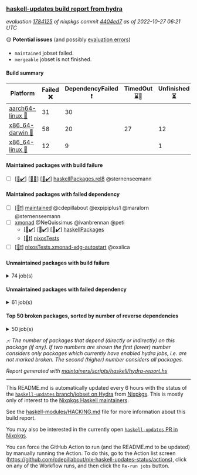 ### [haskell-updates build report from hydra](https://hydra.nixos.org/jobset/nixpkgs/haskell-updates)
*evaluation [1784125](https://hydra.nixos.org/eval/1784125) of nixpkgs commit [4404ed7](https://github.com/NixOS/nixpkgs/commits/4404ed785e8596b10b8fea83c13858dc2a2e198d) as of 2022-10-27 06:21 UTC*

:yellow_circle: **Potential issues** (and possibly [evaluation errors](https://hydra.nixos.org/jobset/nixpkgs/haskell-updates))
  * `maintained` jobset failed.
  * `mergeable` jobset is not finished.

#### Build summary

 | Platform | Failed :x: | DependencyFailed :heavy_exclamation_mark: | TimedOut :hourglass::no_entry_sign: | Unfinished :hourglass_flowing_sand: | Success :heavy_check_mark: | 
 | --- | --- | --- | --- | --- | --- | 
 | [aarch64-linux :iphone:](https://hydra.nixos.org/eval/1784125?filter=.aarch64-linux) | 31 | 30 |  |  | 6655 | 
 | [x86_64-darwin :apple:](https://hydra.nixos.org/eval/1784125?filter=.x86_64-darwin) | 58 | 20 | 27 | 12 | 6545 | 
 | [x86_64-linux :penguin:](https://hydra.nixos.org/eval/1784125?filter=.x86_64-linux) | 12 | 9 |  | 1 | 6734 | 
#### Maintained packages with build failure
- [ ] [[:iphone::heavy_check_mark:]](https://hydra.nixos.org/build/196421807) [[:apple::x:]](https://hydra.nixos.org/build/196413209) [[:penguin::heavy_check_mark:]](https://hydra.nixos.org/build/196423566) [haskellPackages.rel8](https://hydra.nixos.org/eval/1784125?filter=haskellPackages.rel8) @sternenseemann
#### Maintained packages with failed dependency
- [ ] [[:penguin::heavy_exclamation_mark:]](https://hydra.nixos.org/build/196589929) [maintained](https://hydra.nixos.org/eval/1784125?filter=maintained) @cdepillabout @expipiplus1 @maralorn @sternenseemann
- [ ] [xmonad](https://hydra.nixos.org/eval/1784125?filter=xmonad) @NeQuissimus @ivanbrennan @peti
  - [[:iphone::heavy_check_mark:]](https://hydra.nixos.org/build/196423665) [[:apple::heavy_check_mark:]](https://hydra.nixos.org/build/196421939) [[:penguin::heavy_check_mark:]](https://hydra.nixos.org/build/196420008) [haskellPackages](https://hydra.nixos.org/eval/1784125?filter=haskellPackages.xmonad)
  -   [[:penguin::heavy_exclamation_mark:]](https://hydra.nixos.org/build/196589962) [nixosTests](https://hydra.nixos.org/eval/1784125?filter=nixosTests.xmonad)
- [ ] [[:penguin::heavy_exclamation_mark:]](https://hydra.nixos.org/build/196589931) [nixosTests.xmonad-xdg-autostart](https://hydra.nixos.org/eval/1784125?filter=nixosTests.xmonad-xdg-autostart) @oxalica
#### Unmaintained packages with build failure
<details><summary>74 job(s) </summary>

- [ ] [[:iphone::x:]](https://hydra.nixos.org/build/196419181) [[:apple::heavy_check_mark:]](https://hydra.nixos.org/build/196410503) [[:penguin::heavy_check_mark:]](https://hydra.nixos.org/build/196413801) [haskellPackages.OrderedBits](https://hydra.nixos.org/eval/1784125?filter=haskellPackages.OrderedBits)  :arrow_heading_up: 5 | 36
- [ ] [[:iphone::heavy_check_mark:]](https://hydra.nixos.org/build/196404777) [[:apple::x:]](https://hydra.nixos.org/build/196416838) [[:penguin::heavy_check_mark:]](https://hydra.nixos.org/build/196420870) [haskellPackages.persistent-postgresql](https://hydra.nixos.org/eval/1784125?filter=haskellPackages.persistent-postgresql)  :arrow_heading_up: 5 | 24
- [ ] [[:iphone::x:]](https://hydra.nixos.org/build/196410164) [[:apple::heavy_check_mark:]](https://hydra.nixos.org/build/196411832) [[:penguin::heavy_check_mark:]](https://hydra.nixos.org/build/196412240) [haskellPackages.hw-json-simd](https://hydra.nixos.org/eval/1784125?filter=haskellPackages.hw-json-simd)  :arrow_heading_up: 4 | 8
- [ ] [[:iphone::x:]](https://hydra.nixos.org/build/196404666) [[:apple::heavy_check_mark:]](https://hydra.nixos.org/build/196419446) [[:penguin::heavy_check_mark:]](https://hydra.nixos.org/build/196404874) [haskellPackages.hw-simd](https://hydra.nixos.org/eval/1784125?filter=haskellPackages.hw-simd)  :arrow_heading_up: 4 | 8
- [ ] [[:iphone::x:]](https://hydra.nixos.org/build/196424852) [[:apple::x:]](https://hydra.nixos.org/build/196404831) [[:penguin::x:]](https://hydra.nixos.org/build/196419990) [haskellPackages.country](https://hydra.nixos.org/eval/1784125?filter=haskellPackages.country)  :arrow_heading_up: 2 | 2
- [ ] [[:iphone::x:]](https://hydra.nixos.org/build/196416598) [[:apple::heavy_check_mark:]](https://hydra.nixos.org/build/196421182) [[:penguin::heavy_check_mark:]](https://hydra.nixos.org/build/196423117) [haskellPackages.long-double](https://hydra.nixos.org/eval/1784125?filter=haskellPackages.long-double)  :arrow_heading_up: 2 | 2
- [ ] [[:iphone::x:]](https://hydra.nixos.org/build/196414531) [[:apple::x:]](https://hydra.nixos.org/build/196416009) [[:penguin::x:]](https://hydra.nixos.org/build/196412909) [haskellPackages.om-http](https://hydra.nixos.org/eval/1784125?filter=haskellPackages.om-http)  :arrow_heading_up: 2 | 2
- [ ] [[:iphone::x:]](https://hydra.nixos.org/build/196410842) [[:apple::x:]](https://hydra.nixos.org/build/196409180) [[:penguin::heavy_check_mark:]](https://hydra.nixos.org/build/196421434) [haskellPackages.quic](https://hydra.nixos.org/eval/1784125?filter=haskellPackages.quic)  :arrow_heading_up: 2 | 2
- [ ] [[:iphone::x:]](https://hydra.nixos.org/build/196406329) [[:apple::heavy_check_mark:]](https://hydra.nixos.org/build/196406423) [[:penguin::heavy_check_mark:]](https://hydra.nixos.org/build/196424340) [haskellPackages.freetype2](https://hydra.nixos.org/eval/1784125?filter=haskellPackages.freetype2)  :arrow_heading_up: 1 | 8
- [ ] [[:iphone::x:]](https://hydra.nixos.org/build/196409748) [[:apple::x:]](https://hydra.nixos.org/build/196406980) [[:penguin::x:]](https://hydra.nixos.org/build/196414889) [haskellPackages.union](https://hydra.nixos.org/eval/1784125?filter=haskellPackages.union)  :arrow_heading_up: 1 | 3
- [ ] [[:iphone::x:]](https://hydra.nixos.org/build/196419959) [[:apple::x:]](https://hydra.nixos.org/build/196405842) [[:penguin::heavy_check_mark:]](https://hydra.nixos.org/build/196420157) [haskellPackages.easytensor](https://hydra.nixos.org/eval/1784125?filter=haskellPackages.easytensor)  :arrow_heading_up: 1 | 1
- [ ] [[:iphone::x:]](https://hydra.nixos.org/build/196421209) [[:apple::x:]](https://hydra.nixos.org/build/196417133) [[:penguin::x:]](https://hydra.nixos.org/build/196414810) [haskellPackages.hoauth2-providers](https://hydra.nixos.org/eval/1784125?filter=haskellPackages.hoauth2-providers)  :arrow_heading_up: 1 | 1
- [ ] [[:iphone::x:]](https://hydra.nixos.org/build/196407823) [[:apple::heavy_check_mark:]](https://hydra.nixos.org/build/196413034) [[:penguin::heavy_check_mark:]](https://hydra.nixos.org/build/196419521) [haskellPackages.nlopt-haskell](https://hydra.nixos.org/eval/1784125?filter=haskellPackages.nlopt-haskell)  :arrow_heading_up: 1 | 1
- [ ] [[:iphone::heavy_check_mark:]](https://hydra.nixos.org/build/196404810) [[:apple::x:]](https://hydra.nixos.org/build/196411527) [[:penguin::heavy_check_mark:]](https://hydra.nixos.org/build/196417910) [haskellPackages.om-time](https://hydra.nixos.org/eval/1784125?filter=haskellPackages.om-time)  :arrow_heading_up: 1 | 1
- [ ] [[:iphone::x:]](https://hydra.nixos.org/build/196423680) [[:apple::hourglass::no_entry_sign:]](https://hydra.nixos.org/build/196422816) [[:penguin::heavy_check_mark:]](https://hydra.nixos.org/build/196421172) [haskellPackages.swisstable](https://hydra.nixos.org/eval/1784125?filter=haskellPackages.swisstable)  :arrow_heading_up: 1 | 1
- [ ] [[:iphone::x:]](https://hydra.nixos.org/build/196405687) [[:apple::heavy_check_mark:]](https://hydra.nixos.org/build/196408197) [[:penguin::heavy_check_mark:]](https://hydra.nixos.org/build/196422914) [haskellPackages.unicode-properties](https://hydra.nixos.org/eval/1784125?filter=haskellPackages.unicode-properties)  :arrow_heading_up: 1 | 1
- [ ] [[:iphone::x:]](https://hydra.nixos.org/build/196414378) [[:apple::heavy_check_mark:]](https://hydra.nixos.org/build/196413912) [[:penguin::heavy_check_mark:]](https://hydra.nixos.org/build/196410936) [haskellPackages.flatparse](https://hydra.nixos.org/eval/1784125?filter=haskellPackages.flatparse)  :arrow_heading_up: 0 | 15
- [ ] [[:iphone::x:]](https://hydra.nixos.org/build/196411763) [[:apple::x:]](https://hydra.nixos.org/build/196417019) [[:penguin::x:]](https://hydra.nixos.org/build/196405427) [haskellPackages.incipit](https://hydra.nixos.org/eval/1784125?filter=haskellPackages.incipit)  :arrow_heading_up: 0 | 11
- [ ] [[:iphone::heavy_check_mark:]](https://hydra.nixos.org/build/196405726) [[:apple::x:]](https://hydra.nixos.org/build/196420513) [[:penguin::heavy_check_mark:]](https://hydra.nixos.org/build/196421587) [haskellPackages.PyF](https://hydra.nixos.org/eval/1784125?filter=haskellPackages.PyF)  :arrow_heading_up: 0 | 4
- [ ] [[:iphone::heavy_check_mark:]](https://hydra.nixos.org/build/196404311) [[:apple::x:]](https://hydra.nixos.org/build/196404661) [[:penguin::heavy_check_mark:]](https://hydra.nixos.org/build/196404870) [haskellPackages.hmidi](https://hydra.nixos.org/eval/1784125?filter=haskellPackages.hmidi)  :arrow_heading_up: 0 | 4
- [ ] [[:iphone::heavy_check_mark:]](https://hydra.nixos.org/build/196404780) [[:apple::x:]](https://hydra.nixos.org/build/196406613) [[:penguin::heavy_check_mark:]](https://hydra.nixos.org/build/196407410) [haskellPackages.json-rpc](https://hydra.nixos.org/eval/1784125?filter=haskellPackages.json-rpc)  :arrow_heading_up: 0 | 2
- [ ] [[:iphone::heavy_check_mark:]](https://hydra.nixos.org/build/196414516) [[:apple::x:]](https://hydra.nixos.org/build/196405282) [[:penguin::heavy_check_mark:]](https://hydra.nixos.org/build/196409937) [haskellPackages.posix-socket](https://hydra.nixos.org/eval/1784125?filter=haskellPackages.posix-socket)  :arrow_heading_up: 0 | 2
- [ ] [[:iphone::heavy_check_mark:]](https://hydra.nixos.org/build/196406736) [[:apple::x:]](https://hydra.nixos.org/build/196421247) [[:penguin::heavy_check_mark:]](https://hydra.nixos.org/build/196412026) [haskellPackages.gi-gdkx11](https://hydra.nixos.org/eval/1784125?filter=haskellPackages.gi-gdkx11)  :arrow_heading_up: 0 | 1
- [ ] [[:iphone::heavy_check_mark:]](https://hydra.nixos.org/build/196420329) [[:apple::x:]](https://hydra.nixos.org/build/196420237) [[:penguin::heavy_check_mark:]](https://hydra.nixos.org/build/196415426) [haskellPackages.hamid](https://hydra.nixos.org/eval/1784125?filter=haskellPackages.hamid)  :arrow_heading_up: 0 | 1
- [ ] [[:iphone::heavy_check_mark:]](https://hydra.nixos.org/build/196421142) [[:apple::x:]](https://hydra.nixos.org/build/196406128) [[:penguin::heavy_check_mark:]](https://hydra.nixos.org/build/196414969) [haskellPackages.hmatrix-morpheus](https://hydra.nixos.org/eval/1784125?filter=haskellPackages.hmatrix-morpheus)  :arrow_heading_up: 0 | 1
- [ ] [[:iphone::heavy_check_mark:]](https://hydra.nixos.org/build/196414104) [[:apple::x:]](https://hydra.nixos.org/build/196419330) [[:penguin::heavy_check_mark:]](https://hydra.nixos.org/build/196405530) [haskellPackages.huckleberry](https://hydra.nixos.org/eval/1784125?filter=haskellPackages.huckleberry)  :arrow_heading_up: 0 | 1
- [ ] [[:iphone::x:]](https://hydra.nixos.org/build/196409957) [[:apple::heavy_check_mark:]](https://hydra.nixos.org/build/196410800) [[:penguin::heavy_check_mark:]](https://hydra.nixos.org/build/196406050) [haskellPackages.picosat](https://hydra.nixos.org/eval/1784125?filter=haskellPackages.picosat)  :arrow_heading_up: 0 | 1
- [ ] [[:iphone::heavy_check_mark:]](https://hydra.nixos.org/build/196422932) [[:apple::x:]](https://hydra.nixos.org/build/196417135) [[:penguin::heavy_check_mark:]](https://hydra.nixos.org/build/196404538) [haskellPackages.select](https://hydra.nixos.org/eval/1784125?filter=haskellPackages.select)  :arrow_heading_up: 0 | 1
- [ ] [[:iphone::heavy_check_mark:]](https://hydra.nixos.org/build/196422763) [[:apple::x:]](https://hydra.nixos.org/build/196404284) [[:penguin::heavy_check_mark:]](https://hydra.nixos.org/build/196421351) [haskellPackages.sysinfo](https://hydra.nixos.org/eval/1784125?filter=haskellPackages.sysinfo)  :arrow_heading_up: 0 | 1
- [ ] [[:iphone::heavy_check_mark:]](https://hydra.nixos.org/build/196405836) [[:apple::x:]](https://hydra.nixos.org/build/196404298) [[:penguin::heavy_check_mark:]](https://hydra.nixos.org/build/196407756) [haskellPackages.FractalArt](https://hydra.nixos.org/eval/1784125?filter=haskellPackages.FractalArt) 
- [ ] [[:iphone::x:]](https://hydra.nixos.org/build/196405484) [[:apple::heavy_check_mark:]](https://hydra.nixos.org/build/196407541) [[:penguin::heavy_check_mark:]](https://hydra.nixos.org/build/196409984) [haskellPackages.HsASA](https://hydra.nixos.org/eval/1784125?filter=haskellPackages.HsASA) 
- [ ] [[:iphone::x:]](https://hydra.nixos.org/build/196415896) [[:apple::x:]](https://hydra.nixos.org/build/196417770) [[:penguin::x:]](https://hydra.nixos.org/build/196413483) [haskellPackages.brick-panes](https://hydra.nixos.org/eval/1784125?filter=haskellPackages.brick-panes) 
- [ ] [[:iphone::heavy_check_mark:]](https://hydra.nixos.org/build/196414727) [[:apple::x:]](https://hydra.nixos.org/build/196417614) [[:penguin::heavy_check_mark:]](https://hydra.nixos.org/build/196422839) [haskellPackages.chiphunk](https://hydra.nixos.org/eval/1784125?filter=haskellPackages.chiphunk) 
- [ ] [[:iphone::x:]](https://hydra.nixos.org/build/196414618) [[:apple::heavy_check_mark:]](https://hydra.nixos.org/build/196407281) [[:penguin::heavy_check_mark:]](https://hydra.nixos.org/build/196410128) [haskellPackages.comfort-fftw](https://hydra.nixos.org/eval/1784125?filter=haskellPackages.comfort-fftw) 
- [ ] [[:iphone::heavy_check_mark:]](https://hydra.nixos.org/build/196415955) [[:apple::x:]](https://hydra.nixos.org/build/196422834) [[:penguin::heavy_check_mark:]](https://hydra.nixos.org/build/196417145) [haskellPackages.epub-tools](https://hydra.nixos.org/eval/1784125?filter=haskellPackages.epub-tools) 
- [ ] [[:iphone::heavy_check_mark:]](https://hydra.nixos.org/build/196406840) [[:apple::x:]](https://hydra.nixos.org/build/196412815) [[:penguin::heavy_check_mark:]](https://hydra.nixos.org/build/196420983) [haskellPackages.fudgets](https://hydra.nixos.org/eval/1784125?filter=haskellPackages.fudgets) 
- [ ] [[:iphone::heavy_check_mark:]](https://hydra.nixos.org/build/196423355) [[:apple::x:]](https://hydra.nixos.org/build/196421561) [[:penguin::heavy_check_mark:]](https://hydra.nixos.org/build/196422326) [haskellPackages.ghc-gc-hook](https://hydra.nixos.org/eval/1784125?filter=haskellPackages.ghc-gc-hook) 
- [ ] [[:apple::x:]](https://hydra.nixos.org/build/196409032) [haskellPackages.gi-gtkosxapplication](https://hydra.nixos.org/eval/1784125?filter=haskellPackages.gi-gtkosxapplication) 
- [ ] [[:iphone::x:]](https://hydra.nixos.org/build/196411975) [[:penguin::heavy_check_mark:]](https://hydra.nixos.org/build/196415100) [haskellPackages.gnome-keyring](https://hydra.nixos.org/eval/1784125?filter=haskellPackages.gnome-keyring) 
- [ ] [[:apple::x:]](https://hydra.nixos.org/build/196411014) [haskellPackages.gtk-mac-integration](https://hydra.nixos.org/eval/1784125?filter=haskellPackages.gtk-mac-integration) 
- [ ] [[:iphone::heavy_check_mark:]](https://hydra.nixos.org/build/196406571) [[:apple::x:]](https://hydra.nixos.org/build/196419762) [[:penguin::heavy_check_mark:]](https://hydra.nixos.org/build/196423902) [haskellPackages.gtk-traymanager](https://hydra.nixos.org/eval/1784125?filter=haskellPackages.gtk-traymanager) 
- [ ] [[:apple::x:]](https://hydra.nixos.org/build/196422848) [haskellPackages.gtk3-mac-integration](https://hydra.nixos.org/eval/1784125?filter=haskellPackages.gtk3-mac-integration) 
- [ ] [[:iphone::heavy_check_mark:]](https://hydra.nixos.org/build/196404881) [[:apple::x:]](https://hydra.nixos.org/build/196405673) [[:penguin::heavy_check_mark:]](https://hydra.nixos.org/build/196418904) [haskellPackages.hasql-th](https://hydra.nixos.org/eval/1784125?filter=haskellPackages.hasql-th) 
- [ ] [[:iphone::heavy_check_mark:]](https://hydra.nixos.org/build/196423052) [[:apple::x:]](https://hydra.nixos.org/build/196414907) [[:penguin::heavy_check_mark:]](https://hydra.nixos.org/build/196416429) [haskellPackages.hid](https://hydra.nixos.org/eval/1784125?filter=haskellPackages.hid) 
- [ ] [[:iphone::heavy_check_mark:]](https://hydra.nixos.org/build/196415496) [[:apple::x:]](https://hydra.nixos.org/build/196405774) [[:penguin::heavy_check_mark:]](https://hydra.nixos.org/build/196415190) [haskellPackages.highlight](https://hydra.nixos.org/eval/1784125?filter=haskellPackages.highlight) 
- [ ] [[:iphone::x:]](https://hydra.nixos.org/build/196406900) [[:apple::hourglass::no_entry_sign:]](https://hydra.nixos.org/build/196411967) [[:penguin::x:]](https://hydra.nixos.org/build/196404695) [haskellPackages.hslua-list](https://hydra.nixos.org/eval/1784125?filter=haskellPackages.hslua-list) 
- [ ] [[:iphone::heavy_check_mark:]](https://hydra.nixos.org/build/196419952) [[:apple::x:]](https://hydra.nixos.org/build/196408502) [[:penguin::heavy_check_mark:]](https://hydra.nixos.org/build/196404381) [haskellPackages.hsshellscript](https://hydra.nixos.org/eval/1784125?filter=haskellPackages.hsshellscript) 
- [ ] [[:iphone::heavy_check_mark:]](https://hydra.nixos.org/build/196409451) [[:apple::x:]](https://hydra.nixos.org/build/196424649) [[:penguin::heavy_check_mark:]](https://hydra.nixos.org/build/196418643) [haskellPackages.hssourceinfo](https://hydra.nixos.org/eval/1784125?filter=haskellPackages.hssourceinfo) 
- [ ] [[:iphone::x:]](https://hydra.nixos.org/build/196413166) [[:apple::x:]](https://hydra.nixos.org/build/196406507) [[:penguin::x:]](https://hydra.nixos.org/build/196413743) [haskellPackages.hxmppc](https://hydra.nixos.org/eval/1784125?filter=haskellPackages.hxmppc) 
- [ ] [[:iphone::heavy_check_mark:]](https://hydra.nixos.org/build/196408762) [[:apple::x:]](https://hydra.nixos.org/build/196421083) [[:penguin::heavy_check_mark:]](https://hydra.nixos.org/build/196406479) [haskellPackages.intricacy](https://hydra.nixos.org/eval/1784125?filter=haskellPackages.intricacy) 
- [ ] [[:iphone::heavy_check_mark:]](https://hydra.nixos.org/build/196417965) [[:apple::x:]](https://hydra.nixos.org/build/196409735) [[:penguin::heavy_check_mark:]](https://hydra.nixos.org/build/196422092) [haskellPackages.ipcvar](https://hydra.nixos.org/eval/1784125?filter=haskellPackages.ipcvar) 
- [ ] [[:iphone::x:]](https://hydra.nixos.org/build/196420225) [[:apple::heavy_check_mark:]](https://hydra.nixos.org/build/196421431) [[:penguin::heavy_check_mark:]](https://hydra.nixos.org/build/196420524) [haskellPackages.jammittools](https://hydra.nixos.org/eval/1784125?filter=haskellPackages.jammittools) 
- [ ] [[:apple::x:]](https://hydra.nixos.org/build/196406605) [haskellPackages.kqueue](https://hydra.nixos.org/eval/1784125?filter=haskellPackages.kqueue) 
- [ ] [[:iphone::heavy_check_mark:]](https://hydra.nixos.org/build/196423701) [[:apple::x:]](https://hydra.nixos.org/build/196418472) [[:penguin::heavy_check_mark:]](https://hydra.nixos.org/build/196424451) [haskellPackages.linux-framebuffer](https://hydra.nixos.org/eval/1784125?filter=haskellPackages.linux-framebuffer) 
- [ ] [[:iphone::heavy_check_mark:]](https://hydra.nixos.org/build/196415646) [[:apple::x:]](https://hydra.nixos.org/build/196413167) [[:penguin::heavy_check_mark:]](https://hydra.nixos.org/build/196414637) [haskellPackages.mediawiki2latex](https://hydra.nixos.org/eval/1784125?filter=haskellPackages.mediawiki2latex) 
- [ ] [[:iphone::heavy_check_mark:]](https://hydra.nixos.org/build/196419744) [[:apple::x:]](https://hydra.nixos.org/build/196413047) [[:penguin::heavy_check_mark:]](https://hydra.nixos.org/build/196412621) [haskellPackages.memfd](https://hydra.nixos.org/eval/1784125?filter=haskellPackages.memfd) 
- [ ] [[:iphone::heavy_check_mark:]](https://hydra.nixos.org/build/196421754) [[:apple::x:]](https://hydra.nixos.org/build/196409698) [[:penguin::heavy_check_mark:]](https://hydra.nixos.org/build/196411825) [haskellPackages.mercury-api](https://hydra.nixos.org/eval/1784125?filter=haskellPackages.mercury-api) 
- [ ] [[:iphone::x:]](https://hydra.nixos.org/build/196420356) [[:apple::x:]](https://hydra.nixos.org/build/196421409) [[:penguin::x:]](https://hydra.nixos.org/build/196416775) [haskellPackages.named-binary-tag](https://hydra.nixos.org/eval/1784125?filter=haskellPackages.named-binary-tag) 
- [ ] [[:iphone::heavy_check_mark:]](https://hydra.nixos.org/build/196418636) [[:apple::x:]](https://hydra.nixos.org/build/196414940) [[:penguin::heavy_check_mark:]](https://hydra.nixos.org/build/196405244) [haskellPackages.phatsort](https://hydra.nixos.org/eval/1784125?filter=haskellPackages.phatsort) 
- [ ] [[:iphone::heavy_check_mark:]](https://hydra.nixos.org/build/196420631) [[:apple::x:]](https://hydra.nixos.org/build/196412790) [[:penguin::heavy_check_mark:]](https://hydra.nixos.org/build/196413895) [haskellPackages.ping-wrapper](https://hydra.nixos.org/eval/1784125?filter=haskellPackages.ping-wrapper) 
- [ ] [[:iphone::heavy_check_mark:]](https://hydra.nixos.org/build/196415295) [[:apple::x:]](https://hydra.nixos.org/build/196418054) [[:penguin::heavy_check_mark:]](https://hydra.nixos.org/build/196415808) [haskellPackages.procex](https://hydra.nixos.org/eval/1784125?filter=haskellPackages.procex) 
- [ ] [[:iphone::x:]](https://hydra.nixos.org/build/196419980) [[:apple::x:]](https://hydra.nixos.org/build/196415687) [[:penguin::x:]](https://hydra.nixos.org/build/196417900) [haskellPackages.quickcheck-lockstep](https://hydra.nixos.org/eval/1784125?filter=haskellPackages.quickcheck-lockstep) 
- [ ] [[:iphone::x:]](https://hydra.nixos.org/build/196411469) [[:apple::heavy_check_mark:]](https://hydra.nixos.org/build/196420163) [[:penguin::heavy_check_mark:]](https://hydra.nixos.org/build/196407467) [haskellPackages.risc386](https://hydra.nixos.org/eval/1784125?filter=haskellPackages.risc386) 
- [ ] [[:iphone::heavy_check_mark:]](https://hydra.nixos.org/build/196419908) [[:apple::x:]](https://hydra.nixos.org/build/196413327) [[:penguin::heavy_check_mark:]](https://hydra.nixos.org/build/196409061) [haskellPackages.sfml-audio](https://hydra.nixos.org/eval/1784125?filter=haskellPackages.sfml-audio) 
- [ ] [[:iphone::heavy_check_mark:]](https://hydra.nixos.org/build/196412072) [[:apple::x:]](https://hydra.nixos.org/build/196415307) [[:penguin::heavy_check_mark:]](https://hydra.nixos.org/build/196410900) [haskellPackages.shared-memory](https://hydra.nixos.org/eval/1784125?filter=haskellPackages.shared-memory) 
- [ ] [[:iphone::x:]](https://hydra.nixos.org/build/196416387) [[:apple::x:]](https://hydra.nixos.org/build/196423172) [[:penguin::heavy_check_mark:]](https://hydra.nixos.org/build/196413707) [haskellPackages.slugify](https://hydra.nixos.org/eval/1784125?filter=haskellPackages.slugify) 
- [ ] [[:iphone::x:]](https://hydra.nixos.org/build/196424322) [[:apple::x:]](https://hydra.nixos.org/build/196411723) [[:penguin::x:]](https://hydra.nixos.org/build/196416287) [haskellPackages.swarm](https://hydra.nixos.org/eval/1784125?filter=haskellPackages.swarm) 
- [ ] [[:iphone::heavy_check_mark:]](https://hydra.nixos.org/build/196415161) [[:apple::x:]](https://hydra.nixos.org/build/196419440) [[:penguin::heavy_check_mark:]](https://hydra.nixos.org/build/196407591) [haskellPackages.tailfile-hinotify](https://hydra.nixos.org/eval/1784125?filter=haskellPackages.tailfile-hinotify) 
- [ ] [[:iphone::x:]](https://hydra.nixos.org/build/196422334) [[:apple::x:]](https://hydra.nixos.org/build/196418406) [[:penguin::x:]](https://hydra.nixos.org/build/196421460) [haskellPackages.test-lib](https://hydra.nixos.org/eval/1784125?filter=haskellPackages.test-lib) 
- [ ] [[:iphone::x:]](https://hydra.nixos.org/build/196413795) [[:apple::heavy_check_mark:]](https://hydra.nixos.org/build/196414695) [[:penguin::heavy_check_mark:]](https://hydra.nixos.org/build/196416632) [haskellPackages.wiringPi](https://hydra.nixos.org/eval/1784125?filter=haskellPackages.wiringPi) 
- [ ] [[:iphone::heavy_check_mark:]](https://hydra.nixos.org/build/196411339) [[:apple::x:]](https://hydra.nixos.org/build/196406099) [[:penguin::heavy_check_mark:]](https://hydra.nixos.org/build/196416612) [haskellPackages.xmonad-utils](https://hydra.nixos.org/eval/1784125?filter=haskellPackages.xmonad-utils) 
- [ ] [[:iphone::heavy_check_mark:]](https://hydra.nixos.org/build/196416033) [[:apple::x:]](https://hydra.nixos.org/build/196415892) [[:penguin::heavy_check_mark:]](https://hydra.nixos.org/build/196405200) [haskellPackages.yoga](https://hydra.nixos.org/eval/1784125?filter=haskellPackages.yoga) 
- [ ] [[:iphone::heavy_check_mark:]](https://hydra.nixos.org/build/196413019) [[:apple::x:]](https://hydra.nixos.org/build/196410691) [[:penguin::heavy_check_mark:]](https://hydra.nixos.org/build/196414757) [haskellPackages.zot](https://hydra.nixos.org/eval/1784125?filter=haskellPackages.zot) 
- [ ] [[:iphone::heavy_check_mark:]](https://hydra.nixos.org/build/196423616) [[:apple::x:]](https://hydra.nixos.org/build/196419599) [[:penguin::heavy_check_mark:]](https://hydra.nixos.org/build/196404486) [haskellPackages.zxcvbn-c](https://hydra.nixos.org/eval/1784125?filter=haskellPackages.zxcvbn-c) 
</details>

#### Unmaintained packages with failed dependency
<details><summary>61 job(s) </summary>

- [ ] [[:iphone::heavy_check_mark:]](https://hydra.nixos.org/build/196417357) [[:apple::heavy_exclamation_mark:]](https://hydra.nixos.org/build/196416817) [[:penguin::heavy_check_mark:]](https://hydra.nixos.org/build/196423706) [haskellPackages.esqueleto](https://hydra.nixos.org/eval/1784125?filter=haskellPackages.esqueleto)  :arrow_heading_up: 5 | 22
- [ ] [[:iphone::heavy_exclamation_mark:]](https://hydra.nixos.org/build/196416061) [[:apple::heavy_check_mark:]](https://hydra.nixos.org/build/196420657) [[:penguin::heavy_check_mark:]](https://hydra.nixos.org/build/196404375) [haskellPackages.PrimitiveArray](https://hydra.nixos.org/eval/1784125?filter=haskellPackages.PrimitiveArray)  :arrow_heading_up: 4 | 35
- [ ] [hpack](https://hydra.nixos.org/eval/1784125?filter=hpack)  :arrow_heading_up: 4 | 14
  - [[:iphone::heavy_check_mark:]](https://hydra.nixos.org/build/196410349) [[:apple::heavy_check_mark:]](https://hydra.nixos.org/build/196422628) [[:penguin::heavy_check_mark:]](https://hydra.nixos.org/build/196404708) [toplevel](https://hydra.nixos.org/eval/1784125?filter=hpack)
  - [[:iphone::heavy_check_mark:]](https://hydra.nixos.org/build/196413270) [[:apple::heavy_check_mark:]](https://hydra.nixos.org/build/196422105) [[:penguin::heavy_check_mark:]](https://hydra.nixos.org/build/196420330) [haskell.packages.ghc8107](https://hydra.nixos.org/eval/1784125?filter=haskell.packages.ghc8107.hpack)
  - [[:iphone::heavy_check_mark:]](https://hydra.nixos.org/build/196412578) [[:apple::heavy_check_mark:]](https://hydra.nixos.org/build/196421947) [[:penguin::heavy_check_mark:]](https://hydra.nixos.org/build/196413020) [haskell.packages.ghc884](https://hydra.nixos.org/eval/1784125?filter=haskell.packages.ghc884.hpack)
  - [[:iphone::heavy_check_mark:]](https://hydra.nixos.org/build/196421895) [[:apple::heavy_check_mark:]](https://hydra.nixos.org/build/196415491) [[:penguin::heavy_check_mark:]](https://hydra.nixos.org/build/196408410) [haskell.packages.ghc902](https://hydra.nixos.org/eval/1784125?filter=haskell.packages.ghc902.hpack)
  - [[:iphone::heavy_check_mark:]](https://hydra.nixos.org/build/196417023) [[:apple::heavy_check_mark:]](https://hydra.nixos.org/build/196413192) [[:penguin::heavy_check_mark:]](https://hydra.nixos.org/build/196404905) [haskell.packages.ghc924](https://hydra.nixos.org/eval/1784125?filter=haskell.packages.ghc924.hpack)
  - [[:iphone::heavy_exclamation_mark:]](https://hydra.nixos.org/build/196418155) [[:apple::hourglass::no_entry_sign:]](https://hydra.nixos.org/build/196423985) [[:penguin::heavy_check_mark:]](https://hydra.nixos.org/build/196408177) [haskell.packages.ghc942](https://hydra.nixos.org/eval/1784125?filter=haskell.packages.ghc942.hpack)
  - [[:iphone::heavy_check_mark:]](https://hydra.nixos.org/build/196422379) [[:apple::heavy_check_mark:]](https://hydra.nixos.org/build/196419683) [[:penguin::heavy_check_mark:]](https://hydra.nixos.org/build/196404998) [haskellPackages](https://hydra.nixos.org/eval/1784125?filter=haskellPackages.hpack)
- [ ] [[:iphone::heavy_exclamation_mark:]](https://hydra.nixos.org/build/196418651) [[:apple::heavy_check_mark:]](https://hydra.nixos.org/build/196416044) [[:penguin::heavy_check_mark:]](https://hydra.nixos.org/build/196406499) [haskellPackages.BiobaseTypes](https://hydra.nixos.org/eval/1784125?filter=haskellPackages.BiobaseTypes)  :arrow_heading_up: 3 | 21
- [ ] [[:iphone::heavy_exclamation_mark:]](https://hydra.nixos.org/build/196420190) [[:apple::heavy_check_mark:]](https://hydra.nixos.org/build/196416211) [[:penguin::heavy_check_mark:]](https://hydra.nixos.org/build/196418220) [haskellPackages.hw-json-standard-cursor](https://hydra.nixos.org/eval/1784125?filter=haskellPackages.hw-json-standard-cursor)  :arrow_heading_up: 2 | 6
- [ ] [[:iphone::heavy_exclamation_mark:]](https://hydra.nixos.org/build/196424186) [[:apple::heavy_check_mark:]](https://hydra.nixos.org/build/196414471) [[:penguin::heavy_check_mark:]](https://hydra.nixos.org/build/196417378) [haskellPackages.hw-json-simple-cursor](https://hydra.nixos.org/eval/1784125?filter=haskellPackages.hw-json-simple-cursor)  :arrow_heading_up: 2 | 4
- [ ] [[:iphone::heavy_exclamation_mark:]](https://hydra.nixos.org/build/196418713) [[:apple::heavy_check_mark:]](https://hydra.nixos.org/build/196420289) [[:penguin::heavy_check_mark:]](https://hydra.nixos.org/build/196413517) [haskellPackages.BiobaseENA](https://hydra.nixos.org/eval/1784125?filter=haskellPackages.BiobaseENA)  :arrow_heading_up: 1 | 18
- [ ] [hoogle](https://hydra.nixos.org/eval/1784125?filter=hoogle)  :arrow_heading_up: 1 | 3
  - [[:iphone::heavy_check_mark:]](https://hydra.nixos.org/build/196422115) [[:apple::heavy_check_mark:]](https://hydra.nixos.org/build/196405881) [[:penguin::heavy_check_mark:]](https://hydra.nixos.org/build/196423603) [haskell.packages.ghc8107](https://hydra.nixos.org/eval/1784125?filter=haskell.packages.ghc8107.hoogle)
  - [[:iphone::heavy_check_mark:]](https://hydra.nixos.org/build/196422786) [[:apple::heavy_check_mark:]](https://hydra.nixos.org/build/196414447) [[:penguin::heavy_check_mark:]](https://hydra.nixos.org/build/196422971) [haskell.packages.ghc884](https://hydra.nixos.org/eval/1784125?filter=haskell.packages.ghc884.hoogle)
  - [[:iphone::heavy_check_mark:]](https://hydra.nixos.org/build/196418055) [[:apple::heavy_check_mark:]](https://hydra.nixos.org/build/196420840) [[:penguin::heavy_check_mark:]](https://hydra.nixos.org/build/196407018) [haskell.packages.ghc902](https://hydra.nixos.org/eval/1784125?filter=haskell.packages.ghc902.hoogle)
  - [[:iphone::heavy_check_mark:]](https://hydra.nixos.org/build/196410717) [[:apple::heavy_check_mark:]](https://hydra.nixos.org/build/196404547) [[:penguin::heavy_check_mark:]](https://hydra.nixos.org/build/196416037) [haskell.packages.ghc924](https://hydra.nixos.org/eval/1784125?filter=haskell.packages.ghc924.hoogle)
  - [[:iphone::heavy_exclamation_mark:]](https://hydra.nixos.org/build/196417447) [[:apple::hourglass::no_entry_sign:]](https://hydra.nixos.org/build/196420767) [[:penguin::heavy_check_mark:]](https://hydra.nixos.org/build/196412797) [haskell.packages.ghc942](https://hydra.nixos.org/eval/1784125?filter=haskell.packages.ghc942.hoogle)
  - [[:iphone::heavy_check_mark:]](https://hydra.nixos.org/build/196415131) [[:apple::heavy_check_mark:]](https://hydra.nixos.org/build/196408119) [[:penguin::heavy_check_mark:]](https://hydra.nixos.org/build/196421788) [haskellPackages](https://hydra.nixos.org/eval/1784125?filter=haskellPackages.hoogle)
- [ ] [[:iphone::heavy_exclamation_mark:]](https://hydra.nixos.org/build/196404383) [[:apple::heavy_check_mark:]](https://hydra.nixos.org/build/196414501) [[:penguin::heavy_check_mark:]](https://hydra.nixos.org/build/196419241) [haskellPackages.hw-json](https://hydra.nixos.org/eval/1784125?filter=haskellPackages.hw-json)  :arrow_heading_up: 1 | 3
- [ ] [[:iphone::heavy_exclamation_mark:]](https://hydra.nixos.org/build/196417524) [[:apple::heavy_exclamation_mark:]](https://hydra.nixos.org/build/196410882) [[:penguin::heavy_exclamation_mark:]](https://hydra.nixos.org/build/196417535) [haskellPackages.bcp47](https://hydra.nixos.org/eval/1784125?filter=haskellPackages.bcp47)  :arrow_heading_up: 1 | 1
- [ ] [[:iphone::heavy_exclamation_mark:]](https://hydra.nixos.org/build/196407642) [[:apple::heavy_exclamation_mark:]](https://hydra.nixos.org/build/196406100) [[:penguin::heavy_check_mark:]](https://hydra.nixos.org/build/196405639) [haskellPackages.http3](https://hydra.nixos.org/eval/1784125?filter=haskellPackages.http3)  :arrow_heading_up: 1 | 1
- [ ] [[:iphone::heavy_exclamation_mark:]](https://hydra.nixos.org/build/196411647) [[:apple::heavy_exclamation_mark:]](https://hydra.nixos.org/build/196408732) [[:penguin::heavy_exclamation_mark:]](https://hydra.nixos.org/build/196404618) [haskellPackages.om-kubernetes](https://hydra.nixos.org/eval/1784125?filter=haskellPackages.om-kubernetes)  :arrow_heading_up: 1 | 1
- [ ] [[:iphone::heavy_check_mark:]](https://hydra.nixos.org/build/196424401) [[:apple::heavy_exclamation_mark:]](https://hydra.nixos.org/build/196420045) [[:penguin::heavy_check_mark:]](https://hydra.nixos.org/build/196413468) [haskellPackages.persistent-postgresql-streaming](https://hydra.nixos.org/eval/1784125?filter=haskellPackages.persistent-postgresql-streaming)  :arrow_heading_up: 1 | 1
- [ ] [[:iphone::heavy_exclamation_mark:]](https://hydra.nixos.org/build/196406706) [[:apple::heavy_check_mark:]](https://hydra.nixos.org/build/196418453) [[:penguin::heavy_check_mark:]](https://hydra.nixos.org/build/196415598) [haskellPackages.BiobaseXNA](https://hydra.nixos.org/eval/1784125?filter=haskellPackages.BiobaseXNA)  :arrow_heading_up: 0 | 17
- [ ] [[:iphone::heavy_exclamation_mark:]](https://hydra.nixos.org/build/196413899) [[:apple::heavy_check_mark:]](https://hydra.nixos.org/build/196421376) [[:penguin::heavy_check_mark:]](https://hydra.nixos.org/build/196419235) [haskellPackages.BiobaseFasta](https://hydra.nixos.org/eval/1784125?filter=haskellPackages.BiobaseFasta)  :arrow_heading_up: 0 | 3
- [ ] [[:iphone::heavy_exclamation_mark:]](https://hydra.nixos.org/build/196415915) [[:apple::heavy_check_mark:]](https://hydra.nixos.org/build/196411921) [[:penguin::heavy_check_mark:]](https://hydra.nixos.org/build/196405221) [haskellPackages.hw-dsv](https://hydra.nixos.org/eval/1784125?filter=haskellPackages.hw-dsv)  :arrow_heading_up: 0 | 3
- [ ] [[:iphone::heavy_exclamation_mark:]](https://hydra.nixos.org/build/196424359) [[:apple::heavy_check_mark:]](https://hydra.nixos.org/build/196409394) [[:penguin::heavy_check_mark:]](https://hydra.nixos.org/build/196421150) [haskellPackages.hw-json-lens](https://hydra.nixos.org/eval/1784125?filter=haskellPackages.hw-json-lens)  :arrow_heading_up: 0 | 1
- [ ] [[:iphone::heavy_check_mark:]](https://hydra.nixos.org/build/196415144) [[:apple::heavy_exclamation_mark:]](https://hydra.nixos.org/build/196422804) [[:penguin::heavy_check_mark:]](https://hydra.nixos.org/build/196421232) [haskellPackages.snaplet-persistent](https://hydra.nixos.org/eval/1784125?filter=haskellPackages.snaplet-persistent)  :arrow_heading_up: 0 | 1
- [ ] [[:apple::heavy_exclamation_mark:]](https://hydra.nixos.org/build/196421393) [[:penguin::heavy_exclamation_mark:]](https://hydra.nixos.org/build/196420936) [haskellPackages.verifiable-expressions](https://hydra.nixos.org/eval/1784125?filter=haskellPackages.verifiable-expressions)  :arrow_heading_up: 0 | 1
- [ ] [[:iphone::heavy_exclamation_mark:]](https://hydra.nixos.org/build/196406130) [[:apple::heavy_check_mark:]](https://hydra.nixos.org/build/196421167) [[:penguin::heavy_check_mark:]](https://hydra.nixos.org/build/196414487) [haskellPackages.align-audio](https://hydra.nixos.org/eval/1784125?filter=haskellPackages.align-audio) 
- [ ] [[:iphone::heavy_exclamation_mark:]](https://hydra.nixos.org/build/196410568) [[:apple::heavy_exclamation_mark:]](https://hydra.nixos.org/build/196414551) [[:penguin::heavy_exclamation_mark:]](https://hydra.nixos.org/build/196405878) [haskellPackages.bcp47-orphans](https://hydra.nixos.org/eval/1784125?filter=haskellPackages.bcp47-orphans) 
- [ ] [cabal2nix-unstable](https://hydra.nixos.org/eval/1784125?filter=cabal2nix-unstable) 
  - [[:iphone::heavy_check_mark:]](https://hydra.nixos.org/build/196589928) [[:apple::hourglass_flowing_sand:]](https://hydra.nixos.org/build/196589920) [[:penguin::heavy_check_mark:]](https://hydra.nixos.org/build/196589904) [haskell.packages.ghc8107](https://hydra.nixos.org/eval/1784125?filter=haskell.packages.ghc8107.cabal2nix-unstable)
  - [[:iphone::heavy_check_mark:]](https://hydra.nixos.org/build/196589942) [[:apple::hourglass_flowing_sand:]](https://hydra.nixos.org/build/196589940) [[:penguin::heavy_check_mark:]](https://hydra.nixos.org/build/196589905) [haskell.packages.ghc884](https://hydra.nixos.org/eval/1784125?filter=haskell.packages.ghc884.cabal2nix-unstable)
  - [[:iphone::heavy_check_mark:]](https://hydra.nixos.org/build/196589893) [[:apple::hourglass_flowing_sand:]](https://hydra.nixos.org/build/196589968) [[:penguin::heavy_check_mark:]](https://hydra.nixos.org/build/196589936) [haskell.packages.ghc902](https://hydra.nixos.org/eval/1784125?filter=haskell.packages.ghc902.cabal2nix-unstable)
  - [[:iphone::heavy_check_mark:]](https://hydra.nixos.org/build/196589953) [[:apple::hourglass_flowing_sand:]](https://hydra.nixos.org/build/196589963) [[:penguin::heavy_check_mark:]](https://hydra.nixos.org/build/196589914) [haskell.packages.ghc924](https://hydra.nixos.org/eval/1784125?filter=haskell.packages.ghc924.cabal2nix-unstable)
  - [[:iphone::heavy_exclamation_mark:]](https://hydra.nixos.org/build/196589970) [[:apple::hourglass_flowing_sand:]](https://hydra.nixos.org/build/196589898) [[:penguin::heavy_check_mark:]](https://hydra.nixos.org/build/196589949) [haskell.packages.ghc942](https://hydra.nixos.org/eval/1784125?filter=haskell.packages.ghc942.cabal2nix-unstable)
  - [[:iphone::heavy_check_mark:]](https://hydra.nixos.org/build/196589957) [[:apple::hourglass_flowing_sand:]](https://hydra.nixos.org/build/196589930) [[:penguin::heavy_check_mark:]](https://hydra.nixos.org/build/196589902) [haskellPackages](https://hydra.nixos.org/eval/1784125?filter=haskellPackages.cabal2nix-unstable)
- [ ] [[:iphone::heavy_exclamation_mark:]](https://hydra.nixos.org/build/196406227) [[:apple::heavy_exclamation_mark:]](https://hydra.nixos.org/build/196421655) [[:penguin::heavy_check_mark:]](https://hydra.nixos.org/build/196406293) [haskellPackages.easytensor-vulkan](https://hydra.nixos.org/eval/1784125?filter=haskellPackages.easytensor-vulkan) 
- [ ] [[:iphone::heavy_check_mark:]](https://hydra.nixos.org/build/196409286) [[:apple::heavy_exclamation_mark:]](https://hydra.nixos.org/build/196404435) [[:penguin::heavy_check_mark:]](https://hydra.nixos.org/build/196411930) [haskellPackages.espial](https://hydra.nixos.org/eval/1784125?filter=haskellPackages.espial) 
- [ ] [[:iphone::heavy_check_mark:]](https://hydra.nixos.org/build/196414835) [[:apple::heavy_exclamation_mark:]](https://hydra.nixos.org/build/196421081) [[:penguin::heavy_check_mark:]](https://hydra.nixos.org/build/196416236) [haskellPackages.esqueleto-streaming](https://hydra.nixos.org/eval/1784125?filter=haskellPackages.esqueleto-streaming) 
- [ ] [[:iphone::heavy_check_mark:]](https://hydra.nixos.org/build/196418284) [[:apple::heavy_exclamation_mark:]](https://hydra.nixos.org/build/196408785) [[:penguin::heavy_check_mark:]](https://hydra.nixos.org/build/196408260) [haskellPackages.experimenter](https://hydra.nixos.org/eval/1784125?filter=haskellPackages.experimenter) 
- [ ] [[:iphone::heavy_exclamation_mark:]](https://hydra.nixos.org/build/196422142) [[:apple::heavy_check_mark:]](https://hydra.nixos.org/build/196424131) [[:penguin::heavy_check_mark:]](https://hydra.nixos.org/build/196416860) [haskellPackages.harfbuzz-pure](https://hydra.nixos.org/eval/1784125?filter=haskellPackages.harfbuzz-pure) 
- [ ] [[:iphone::heavy_check_mark:]](https://hydra.nixos.org/build/196422478) [[:apple::heavy_exclamation_mark:]](https://hydra.nixos.org/build/196405678) [[:penguin::heavy_check_mark:]](https://hydra.nixos.org/build/196407874) [haskellPackages.heroku-persistent](https://hydra.nixos.org/eval/1784125?filter=haskellPackages.heroku-persistent) 
- [ ] [[:iphone::heavy_exclamation_mark:]](https://hydra.nixos.org/build/196411034) [[:apple::heavy_check_mark:]](https://hydra.nixos.org/build/196419255) [[:penguin::heavy_check_mark:]](https://hydra.nixos.org/build/196423954) [haskellPackages.hmatrix-nlopt](https://hydra.nixos.org/eval/1784125?filter=haskellPackages.hmatrix-nlopt) 
- [ ] [[:iphone::heavy_exclamation_mark:]](https://hydra.nixos.org/build/196424245) [[:apple::heavy_exclamation_mark:]](https://hydra.nixos.org/build/196423305) [[:penguin::heavy_exclamation_mark:]](https://hydra.nixos.org/build/196423322) [haskellPackages.hoauth2-providers-tutorial](https://hydra.nixos.org/eval/1784125?filter=haskellPackages.hoauth2-providers-tutorial) 
- [ ] [[:iphone::heavy_exclamation_mark:]](https://hydra.nixos.org/build/196421891) [[:apple::hourglass::no_entry_sign:]](https://hydra.nixos.org/build/196411243) [[:penguin::heavy_check_mark:]](https://hydra.nixos.org/build/196414901) [haskellPackages.hs-swisstable-hashtables-class](https://hydra.nixos.org/eval/1784125?filter=haskellPackages.hs-swisstable-hashtables-class) 
- [ ] [[:iphone::heavy_exclamation_mark:]](https://hydra.nixos.org/build/196414958) [[:apple::heavy_check_mark:]](https://hydra.nixos.org/build/196418504) [[:penguin::heavy_check_mark:]](https://hydra.nixos.org/build/196405818) [haskellPackages.hw-simd-cli](https://hydra.nixos.org/eval/1784125?filter=haskellPackages.hw-simd-cli) 
- [ ] [[:iphone::heavy_exclamation_mark:]](https://hydra.nixos.org/build/196408744) [[:apple::heavy_exclamation_mark:]](https://hydra.nixos.org/build/196407451) [[:penguin::heavy_exclamation_mark:]](https://hydra.nixos.org/build/196423883) [haskellPackages.mywork](https://hydra.nixos.org/eval/1784125?filter=haskellPackages.mywork) 
- [ ] [[:iphone::heavy_check_mark:]](https://hydra.nixos.org/build/196417052) [[:apple::heavy_exclamation_mark:]](https://hydra.nixos.org/build/196415951) [[:penguin::heavy_check_mark:]](https://hydra.nixos.org/build/196418626) [haskellPackages.persistent-mtl](https://hydra.nixos.org/eval/1784125?filter=haskellPackages.persistent-mtl) 
- [ ] [[:iphone::heavy_check_mark:]](https://hydra.nixos.org/build/196413168) [[:apple::heavy_exclamation_mark:]](https://hydra.nixos.org/build/196420733) [[:penguin::heavy_check_mark:]](https://hydra.nixos.org/build/196420924) [haskellPackages.persistent-pagination](https://hydra.nixos.org/eval/1784125?filter=haskellPackages.persistent-pagination) 
- [ ] [[:iphone::heavy_check_mark:]](https://hydra.nixos.org/build/196416861) [[:apple::heavy_exclamation_mark:]](https://hydra.nixos.org/build/196406824) [[:penguin::heavy_check_mark:]](https://hydra.nixos.org/build/196415592) [haskellPackages.persistent-typed-db](https://hydra.nixos.org/eval/1784125?filter=haskellPackages.persistent-typed-db) 
- [ ] [[:iphone::heavy_exclamation_mark:]](https://hydra.nixos.org/build/196406939) [[:apple::heavy_check_mark:]](https://hydra.nixos.org/build/196422992) [[:penguin::heavy_check_mark:]](https://hydra.nixos.org/build/196422899) [haskellPackages.rounded](https://hydra.nixos.org/eval/1784125?filter=haskellPackages.rounded) 
- [ ] [[:iphone::heavy_exclamation_mark:]](https://hydra.nixos.org/build/196408895) [[:apple::heavy_check_mark:]](https://hydra.nixos.org/build/196405809) [[:penguin::heavy_check_mark:]](https://hydra.nixos.org/build/196411612) [haskellPackages.rounded-hw](https://hydra.nixos.org/eval/1784125?filter=haskellPackages.rounded-hw) 
- [ ] [[:iphone::heavy_exclamation_mark:]](https://hydra.nixos.org/build/196422097) [[:apple::heavy_check_mark:]](https://hydra.nixos.org/build/196424474) [[:penguin::heavy_check_mark:]](https://hydra.nixos.org/build/196413853) [haskellPackages.sound-collage](https://hydra.nixos.org/eval/1784125?filter=haskellPackages.sound-collage) 
- [ ] [[:iphone::heavy_exclamation_mark:]](https://hydra.nixos.org/build/196423771) [[:apple::heavy_check_mark:]](https://hydra.nixos.org/build/196420975) [[:penguin::heavy_check_mark:]](https://hydra.nixos.org/build/196420852) [haskellPackages.unicode-names](https://hydra.nixos.org/eval/1784125?filter=haskellPackages.unicode-names) 
- [ ] [[:iphone::heavy_exclamation_mark:]](https://hydra.nixos.org/build/196405261) [[:apple::heavy_exclamation_mark:]](https://hydra.nixos.org/build/196419877) [[:penguin::heavy_check_mark:]](https://hydra.nixos.org/build/196406775) [haskellPackages.warp-quic](https://hydra.nixos.org/eval/1784125?filter=haskellPackages.warp-quic) 
- [ ] [[:iphone::heavy_check_mark:]](https://hydra.nixos.org/build/196417124) [[:apple::heavy_exclamation_mark:]](https://hydra.nixos.org/build/196419615) [[:penguin::heavy_check_mark:]](https://hydra.nixos.org/build/196410102) [haskellPackages.xbattbar](https://hydra.nixos.org/eval/1784125?filter=haskellPackages.xbattbar) 
</details>

#### Top 50 broken packages, sorted by number of reverse dependencies
<details><summary>50 job(s) </summary>

[amazonka-core](https://packdeps.haskellers.com/reverse/amazonka-core) :arrow_heading_up: 185  
[gogol-core](https://packdeps.haskellers.com/reverse/gogol-core) :arrow_heading_up: 184  
[haskell98](https://packdeps.haskellers.com/reverse/haskell98) :arrow_heading_up: 153  
[enumerator](https://packdeps.haskellers.com/reverse/enumerator) :arrow_heading_up: 56  
[util](https://packdeps.haskellers.com/reverse/util) :arrow_heading_up: 49  
[derive](https://packdeps.haskellers.com/reverse/derive) :arrow_heading_up: 48  
[amazonka](https://packdeps.haskellers.com/reverse/amazonka) :arrow_heading_up: 43  
[accelerate](https://packdeps.haskellers.com/reverse/accelerate) :arrow_heading_up: 42  
[parseargs](https://packdeps.haskellers.com/reverse/parseargs) :arrow_heading_up: 42  
[MonadCatchIO-transformers](https://packdeps.haskellers.com/reverse/MonadCatchIO-transformers) :arrow_heading_up: 41  
[data-lens](https://packdeps.haskellers.com/reverse/data-lens) :arrow_heading_up: 33  
[rank1dynamic](https://packdeps.haskellers.com/reverse/rank1dynamic) :arrow_heading_up: 33  
[distributed-static](https://packdeps.haskellers.com/reverse/distributed-static) :arrow_heading_up: 31  
[language-ecmascript](https://packdeps.haskellers.com/reverse/language-ecmascript) :arrow_heading_up: 31  
[distributed-process](https://packdeps.haskellers.com/reverse/distributed-process) :arrow_heading_up: 30  
[iteratee](https://packdeps.haskellers.com/reverse/iteratee) :arrow_heading_up: 29  
[jmacro](https://packdeps.haskellers.com/reverse/jmacro) :arrow_heading_up: 29  
[mmsyn3](https://packdeps.haskellers.com/reverse/mmsyn3) :arrow_heading_up: 28  
[autodocodec-yaml](https://packdeps.haskellers.com/reverse/autodocodec-yaml) :arrow_heading_up: 27  
[crypto-numbers](https://packdeps.haskellers.com/reverse/crypto-numbers) :arrow_heading_up: 25  
[either-unwrap](https://packdeps.haskellers.com/reverse/either-unwrap) :arrow_heading_up: 25  
[sydtest](https://packdeps.haskellers.com/reverse/sydtest) :arrow_heading_up: 24  
[crypto-pubkey](https://packdeps.haskellers.com/reverse/crypto-pubkey) :arrow_heading_up: 22  
[haskelldb](https://packdeps.haskellers.com/reverse/haskelldb) :arrow_heading_up: 22  
[wxdirect](https://packdeps.haskellers.com/reverse/wxdirect) :arrow_heading_up: 22  
[alg](https://packdeps.haskellers.com/reverse/alg) :arrow_heading_up: 21  
[amazonka-s3](https://packdeps.haskellers.com/reverse/amazonka-s3) :arrow_heading_up: 21  
[mmsyn2](https://packdeps.haskellers.com/reverse/mmsyn2) :arrow_heading_up: 21  
[wxc](https://packdeps.haskellers.com/reverse/wxc) :arrow_heading_up: 21  
[biocore](https://packdeps.haskellers.com/reverse/biocore) :arrow_heading_up: 20  
[wxcore](https://packdeps.haskellers.com/reverse/wxcore) :arrow_heading_up: 20  
[attoparsec-enumerator](https://packdeps.haskellers.com/reverse/attoparsec-enumerator) :arrow_heading_up: 19  
[bytestring-show](https://packdeps.haskellers.com/reverse/bytestring-show) :arrow_heading_up: 19  
[fay](https://packdeps.haskellers.com/reverse/fay) :arrow_heading_up: 19  
[wx](https://packdeps.haskellers.com/reverse/wx) :arrow_heading_up: 19  
[asn1-data](https://packdeps.haskellers.com/reverse/asn1-data) :arrow_heading_up: 18  
[dbus-core](https://packdeps.haskellers.com/reverse/dbus-core) :arrow_heading_up: 18  
[gtksourceview2](https://packdeps.haskellers.com/reverse/gtksourceview2) :arrow_heading_up: 18  
[ukrainian-phonetics-basic](https://packdeps.haskellers.com/reverse/ukrainian-phonetics-basic) :arrow_heading_up: 18  
[HGamer3D-Data](https://packdeps.haskellers.com/reverse/HGamer3D-Data) :arrow_heading_up: 17  
[certificate](https://packdeps.haskellers.com/reverse/certificate) :arrow_heading_up: 17  
[dbus-client](https://packdeps.haskellers.com/reverse/dbus-client) :arrow_heading_up: 17  
[gconf](https://packdeps.haskellers.com/reverse/gconf) :arrow_heading_up: 17  
[gtk-serialized-event](https://packdeps.haskellers.com/reverse/gtk-serialized-event) :arrow_heading_up: 17  
[cuda](https://packdeps.haskellers.com/reverse/cuda) :arrow_heading_up: 16  
[happstack-jmacro](https://packdeps.haskellers.com/reverse/happstack-jmacro) :arrow_heading_up: 16  
[manatee-core](https://packdeps.haskellers.com/reverse/manatee-core) :arrow_heading_up: 16  
[monads-fd](https://packdeps.haskellers.com/reverse/monads-fd) :arrow_heading_up: 16  
[tls-extra](https://packdeps.haskellers.com/reverse/tls-extra) :arrow_heading_up: 16  
[ADPfusion](https://packdeps.haskellers.com/reverse/ADPfusion) :arrow_heading_up: 15  
</details>


*:arrow_heading_up:: The number of packages that depend (directly or indirectly) on this package (if any). If two numbers are shown the first (lower) number considers only packages which currently have enabled hydra jobs, i.e. are not marked broken. The second (higher) number considers all packages.*

*Report generated with [maintainers/scripts/haskell/hydra-report.hs](https://github.com/NixOS/nixpkgs/blob/haskell-updates/maintainers/scripts/haskell/hydra-report.sh)*


----------------------------------------------------------------------

This README.md is automatically updated every 6 hours with the status of the
[`haskell-updates` branch/jobset on Hydra](https://hydra.nixos.org/jobset/nixpkgs/haskell-updates)
from [Nixpkgs](https://github.com/NixOS/nixpkgs).  This is mostly only of
interest to the [Nixpkgs Haskell maintainers](https://github.com/orgs/NixOS/teams/haskell).

See the
[haskell-modules/HACKING.md](https://github.com/NixOS/nixpkgs/blob/haskell-updates/pkgs/development/haskell-modules/HACKING.md)
file for more information about this build report.

You may also be interested in the currently open
[`haskell-updates` PR in Nixpkgs](https://github.com/nixos/nixpkgs/pulls?q=is%3Apr+is%3Aopen+head%3Ahaskell-updates).

You can force the GitHub Action to run (and the README.md to be updated) by
manually running the Action.  To do this, go to the Action list screen
(https://github.com/cdepillabout/nix-haskell-updates-status/actions),
click on any of the Workflow runs, and then click the `Re-run jobs` button.
